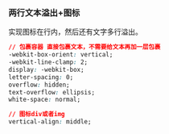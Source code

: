 ### 两行文本溢出+图标

实现图标在行内，然后还有文字多行溢出。

```css
// 包裹容器 直接包裹文本，不需要给文本再加一层包裹
-webkit-box-orient: vertical;
-webkit-line-clamp: 2;
display: -webkit-box;
letter-spacing: 0;
overflow: hidden;
text-overflow: ellipsis;
white-space: normal;

// 图标div或者img
vertical-align: middle;

```


